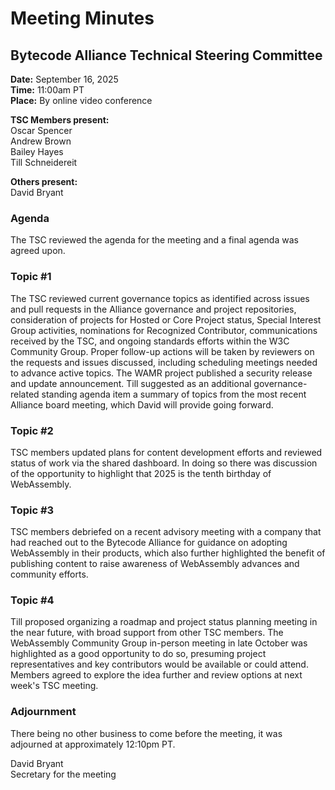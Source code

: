 # Meeting Minutes
## Bytecode Alliance Technical Steering Committee
**Date:** September 16, 2025  
**Time:** 11:00am PT  
**Place:** By online video conference  

**TSC Members present:**  
Oscar Spencer  
Andrew Brown  
Bailey Hayes  
Till Schneidereit  

**Others present:**  
David Bryant  

### Agenda
The TSC reviewed the agenda for the meeting and a final agenda was agreed upon.  

### Topic #1
The TSC reviewed current governance topics as identified across issues and pull requests in the Alliance governance and project repositories, consideration of projects for Hosted or Core Project status, Special Interest Group activities, nominations for Recognized Contributor, communications received by the TSC, and ongoing standards efforts within the W3C Community Group. Proper follow-up actions will be taken by reviewers on the requests and issues discussed, including scheduling meetings needed to advance active topics. The WAMR project published a security release and update announcement. Till suggested as an additional governance-related standing agenda item a summary of topics from the most recent Alliance board meeting, which David will provide going forward.

### Topic #2
TSC members updated plans for content development efforts and reviewed status of work via the shared dashboard. In doing so there was discussion of the opportunity to highlight that 2025 is the tenth birthday of WebAssembly.

### Topic #3
TSC members debriefed on a recent advisory meeting with a company that had reached out to the Bytecode Alliance for guidance on adopting WebAssembly in their products, which also further highlighted the benefit of publishing content to raise awareness of WebAssembly advances and community efforts.

### Topic #4
Till proposed organizing a roadmap and project status planning meeting in the near future, with broad support from other TSC members. The WebAssembly Community Group in-person meeting in late October was highlighted as a good opportunity to do so, presuming project representatives and key contributors would be available or could attend. Members agreed to explore the idea further and review options at next week's TSC meeting.

### Adjournment
There being no other business to come before the meeting, it was adjourned at approximately 12:10pm PT.

David Bryant  
Secretary for the meeting